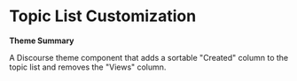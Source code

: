 # Topic List Customization

**Theme Summary**

A Discourse theme component that adds a sortable "Created" column to the topic list and removes the "Views" column.
